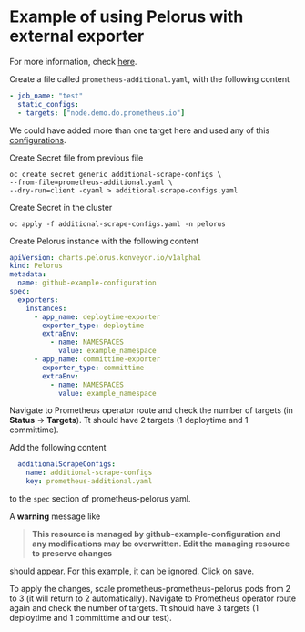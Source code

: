 # Example of using Pelorus with external exporter

For more information, check [here](https://github.com/prometheus-operator/prometheus-operator/blob/main/Documentation/additional-scrape-config.md#creating-an-additional-configuration).

Create a file called `prometheus-additional.yaml`, with the following content
```yaml
- job_name: "test"
  static_configs:
  - targets: ["node.demo.do.prometheus.io"]
```
We could have added more than one target here and used any of this [configurations](https://prometheus.io/docs/prometheus/latest/configuration/configuration/#scrape_config).

Create Secret file from previous file
```
oc create secret generic additional-scrape-configs \
--from-file=prometheus-additional.yaml \
--dry-run=client -oyaml > additional-scrape-configs.yaml
```

Create Secret in the cluster
```
oc apply -f additional-scrape-configs.yaml -n pelorus
```

Create Pelorus instance with the following content
```yaml
apiVersion: charts.pelorus.konveyor.io/v1alpha1
kind: Pelorus
metadata:
  name: github-example-configuration
spec:
  exporters:
    instances:
      - app_name: deploytime-exporter
        exporter_type: deploytime
        extraEnv:
          - name: NAMESPACES
            value: example_namespace
      - app_name: committime-exporter
        exporter_type: committime
        extraEnv:
          - name: NAMESPACES
            value: example_namespace
```

Navigate to Prometheus operator route and check the number of targets (in **Status** -> **Targets**). Tt should have 2 targets (1 deploytime and 1 committime).

Add the following content
```yaml
  additionalScrapeConfigs:
    name: additional-scrape-configs
    key: prometheus-additional.yaml
```
to the `spec` section of prometheus-pelorus yaml.

A **warning** message like
> **This resource is managed by github-example-configuration and any modifications may be overwritten. Edit the managing resource to preserve changes**

should appear. For this example, it can be ignored. Click on save.

To apply the changes, scale prometheus-prometheus-pelorus pods from 2 to 3 (it will return to 2 automatically). Navigate to Prometheus operator route again and check the number of targets. Tt should have 3 targets (1 deploytime and 1 committime and our test).
